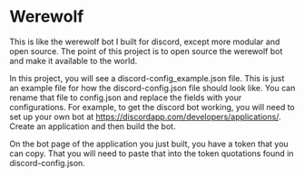 # Werewolf
This is like the werewolf bot I built for discord, except more modular and open source. 
The point of this project is to open source the werewolf bot and make it available to the world.

In this project, you will see a discord-config_example.json file. This is just an example file for how the discord-config.json file should look like.
You can rename that file to config.json and replace the fields with your configurations. For example, to get the discord bot working, you will need to set up your own bot at https://discordapp.com/developers/applications/. Create an application and then build the bot. 

On the bot page of the application you just built, you have a token that you can copy. That you will need to paste that into the token quotations found in discord-config.json.
